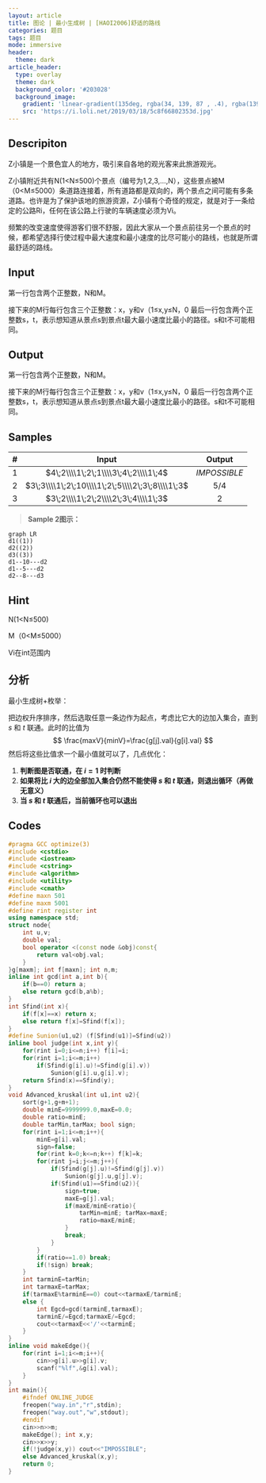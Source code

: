 ```yaml
---
layout: article
title: 图论 | 最小生成树 | [HAOI2006]舒适的路线
categories: 题目
tags: 题目
mode: immersive
header:
  theme: dark
article_header:
  type: overlay
  theme: dark
  background_color: '#203028'
  background_image:
    gradient: 'linear-gradient(135deg, rgba(34, 139, 87 , .4), rgba(139, 34, 139, .4))'
    src: 'https://i.loli.net/2019/03/18/5c8f66802353d.jpg'
---
```

<!--more-->

## Descripiton

Z小镇是一个景色宜人的地方，吸引来自各地的观光客来此旅游观光。

Z小镇附近共有N(1<N≤500)个景点（编号为1,2,3,…,N），这些景点被M（0<M≤5000）条道路连接着，所有道路都是双向的，两个景点之间可能有多条道路。也许是为了保护该地的旅游资源，Z小镇有个奇怪的规定，就是对于一条给定的公路Ri，任何在该公路上行驶的车辆速度必须为Vi。

频繁的改变速度使得游客们很不舒服，因此大家从一个景点前往另一个景点的时候，都希望选择行使过程中最大速度和最小速度的比尽可能小的路线，也就是所谓最舒适的路线。

 ## Input

第一行包含两个正整数，N和M。

接下来的M行每行包含三个正整数：x，y和v（1≤x,y≤N，0 最后一行包含两个正整数s，t，表示想知道从景点s到景点t最大最小速度比最小的路径。s和t不可能相同。

## Output

第一行包含两个正整数，N和M。

接下来的M行每行包含三个正整数：x，y和v（1≤x,y≤N，0 最后一行包含两个正整数s，t，表示想知道从景点s到景点t最大最小速度比最小的路径。s和t不可能相同。

## Samples

|  #   |                      Input                       |    Output    |
| :--: | :----------------------------------------------: | :----------: |
|  1   |       $4\;2\\\\1\;2\;1\\\\3\;4\;2\\\\1\;4$       | $IMPOSSIBLE$ |
|  2   | $3\;3\\\\1\;2\;10\\\\1\;2\;5\\\\2\;3\;8\\\\1\;3$ |    $5/4$     |
|  3   |       $3\;2\\\\1\;2\;2\\\\2\;3\;4\\\\1\;3$       |     $2$      |

> **Sample 2图示：**

```mermaid
graph LR
d1((1))
d2((2))
d3((3))
d1--10---d2
d1--5---d2
d2--8---d3
```

## Hint

N(1<N≤500)

M（0<M≤5000）

Vi在int范围内

## 分析

最小生成树+枚举：

把边权升序排序，然后选取任意一条边作为起点，考虑比它大的边加入集合，直到 $s$ 和 $t$ 联通。此时的比值为
$$
\frac{maxV}{minV}=\frac{g[j].val}{g[i].val}
$$
然后将这些比值求一个最小值就可以了，几点优化：

1. **判断图是否联通，在 $i=1​$ 时判断**
2. **如果将比 $i$ 大的边全部加入集合仍然不能使得 $s$ 和 $t$ 联通，则退出循环（再做无意义）**
3. **当 $s$ 和  $t$  联通后，当前循环也可以退出**

## Codes

```cpp
#pragma GCC optimize(3)
#include <cstdio>
#include <iostream>
#include <cstring>
#include <algorithm>
#include <utility>
#include <cmath>
#define maxn 501
#define maxm 5001
#define rint register int
using namespace std;
struct node{
	int u,v;
	double val;
	bool operator <(const node &obj)const{
		return val<obj.val;
	}
}g[maxm]; int f[maxn]; int n,m;
inline int gcd(int a,int b){
	if(b==0) return a;
	else return gcd(b,a%b);
}
int Sfind(int x){
	if(f[x]==x) return x;
	else return f[x]=Sfind(f[x]);
}
#define Sunion(u1,u2) (f[Sfind(u1)]=Sfind(u2))
inline bool judge(int x,int y){
	for(rint i=0;i<=n;i++) f[i]=i;
	for(rint i=1;i<=m;i++)
		if(Sfind(g[i].u)!=Sfind(g[i].v))
			Sunion(g[i].u,g[i].v);
	return Sfind(x)==Sfind(y); 
}
void Advanced_kruskal(int u1,int u2){
	sort(g+1,g+m+1);
	double minE=9999999.0,maxE=0.0;
	double ratio=minE;
	double tarMin,tarMax; bool sign;
	for(rint i=1;i<=m;i++){
		minE=g[i].val;
		sign=false;
		for(rint k=0;k<=n;k++) f[k]=k;
		for(rint j=i;j<=m;j++){
			if(Sfind(g[j].u)!=Sfind(g[j].v))
				Sunion(g[j].u,g[j].v);
			if(Sfind(u1)==Sfind(u2)){
				sign=true;
				maxE=g[j].val;
				if(maxE/minE<ratio){
					tarMin=minE; tarMax=maxE;
					ratio=maxE/minE;
				}
				break;
			}
		}
		if(ratio==1.0) break;
		if(!sign) break;
	}
	int tarminE=tarMin;
	int tarmaxE=tarMax;
	if(tarmaxE%tarminE==0) cout<<tarmaxE/tarminE;
	else {
		int Egcd=gcd(tarminE,tarmaxE);
		tarminE/=Egcd;tarmaxE/=Egcd;
		cout<<tarmaxE<<'/'<<tarminE;
	}
}
inline void makeEdge(){
	for(rint i=1;i<=m;i++){
		cin>>g[i].u>>g[i].v;
		scanf("%lf",&g[i].val);
	}
}
int main(){
	#ifndef ONLINE_JUDGE
	freopen("way.in","r",stdin);
	freopen("way.out","w",stdout);
	#endif
	cin>>n>>m;
	makeEdge(); int x,y;
	cin>>x>>y;
	if(!judge(x,y)) cout<<"IMPOSSIBLE";
	else Advanced_kruskal(x,y);	
	return 0;
}
```

